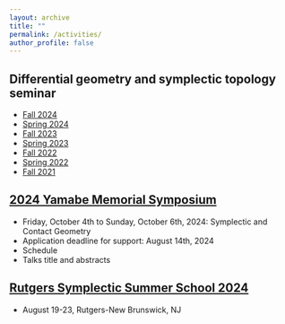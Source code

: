 ```yaml
---
layout: archive
title: ""
permalink: /activities/
author_profile: false
---
```


## Differential geometry and symplectic topology seminar
- [Fall 2024](https://erkaobao.github.io/math/activities/gt2024fall)
- [Spring 2024](https://erkaobao.github.io/math/activities/gt2024spring)
- [Fall 2023](https://erkaobao.github.io/math/activities/gt2023fall)
- [Spring 2023](https://erkaobao.github.io/math/activities/gt2023spring)
- [Fall 2022](https://erkaobao.github.io/math/activities/gt2022fall)
- [Spring 2022](https://erkaobao.github.io/math/activities/gt2022spring)
- [Fall 2021](https://erkaobao.github.io/math/activities/gt2021fall)

## [2024 Yamabe Memorial Symposium](https://cse.umn.edu/math/yamabe-memorial-symposium)
- Friday, October 4th to Sunday, October 6th, 2024: Symplectic and Contact Geometry
- Application deadline for support: August 14th, 2024
- Schedule
- Talks title and abstracts

## [Rutgers Symplectic Summer School 2024](https://sites.google.com/view/rsss2024/home?authuser=0) 
- August 19-23, Rutgers-New Brunswick, NJ
